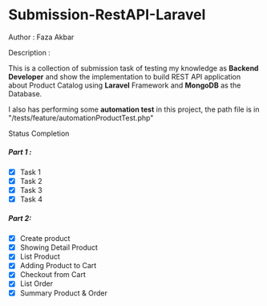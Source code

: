 # Submission-RestAPI-Laravel


Author : Faza Akbar

Description :

This is a collection of submission task of testing my knowledge as **Backend Developer** and show the implementation to build REST API application about Product Catalog using **Laravel** Framework and **MongoDB** as the Database.

I also has performing some **automation test** in this project, the path file is in "/tests/feature/automationProductTest.php"

Status Completion 
##### Part 1 :
- [x] Task 1
- [x] Task 2
- [x] Task 3
- [x] Task 4

##### Part 2:
- [x] Create product
- [x] Showing Detail Product
- [x] List Product 
- [x] Adding Product to Cart 
- [x] Checkout from Cart
- [x] List Order
- [x] Summary Product & Order
